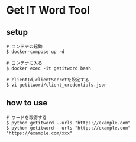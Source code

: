 # Get IT Word Tool

## setup

```
# コンテナの起動
$ docker-compose up -d

# コンテナに入る
$ docker exec -it getitword bash

# clientId,clientSecretを設定する
$ vi getitword/client_credentials.json
```

## how to use

```
# ワードを取得する
$ python getitword --urls "https://example.com"
$ python getitword --urls "https://example.com" "https://example.com/xxx"
```